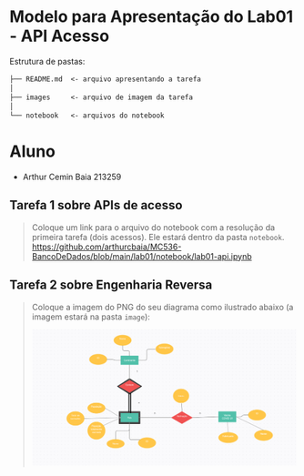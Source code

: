 # Modelo para Apresentação do Lab01 - API Acesso

Estrutura de pastas:

~~~
├── README.md  <- arquivo apresentando a tarefa
│
├── images     <- arquivo de imagem da tarefa
│
└── notebook   <- arquivos do notebook
~~~

# Aluno
* Arthur Cemin Baia 213259

## Tarefa 1 sobre APIs de acesso

> Coloque um link para o arquivo do notebook com a resolução da primeira tarefa (dois acessos). Ele estará dentro da pasta `notebook`.
> https://github.com/arthurcbaia/MC536-BancoDeDados/blob/main/lab01/notebook/lab01-api.ipynb

## Tarefa 2 sobre Engenharia Reversa
> Coloque a imagem do PNG do seu diagrama como ilustrado abaixo (a imagem estará na pasta `image`):
>
> ![Diagrama de Orquestração](images/diagrama-er.png)
